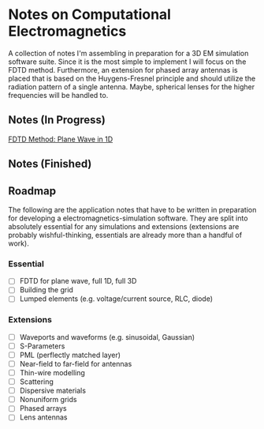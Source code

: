 # Notes on Computational Electromagnetics
A collection of notes I'm assembling in preparation for a 3D EM simulation software suite. Since it is the most simple to implement I will focus on the FDTD method. Furthermore, an extension for phased array antennas is placed that is based on the Huygens-Fresnel principle and should utilize the radiation pattern of a single antenna. Maybe, spherical lenses for the higher frequencies will be handled to.

## Notes (In Progress)

[FDTD Method: Plane Wave in 1D](/notes/01_plane_wave/01_plane_wave.pdf)

## Notes (Finished)

## Roadmap
The following are the application notes that have to be written in preparation for developing a electromagnetics-simulation software. They are split into absolutely essential for any simulations and extensions (extensions are probably wishful-thinking, essentials are already more than a handful of work).

### Essential
- [ ] FDTD for plane wave, full 1D, full 3D
- [ ] Building the grid
- [ ] Lumped elements (e.g. voltage/current source, RLC, diode)

### Extensions
- [ ] Waveports and waveforms (e.g. sinusoidal, Gaussian)
- [ ] S-Parameters
- [ ] PML (perflectly matched layer)
- [ ] Near-field to far-field for antennas
- [ ] Thin-wire modelling
- [ ] Scattering
- [ ] Dispersive materials
- [ ] Nonuniform grids
- [ ] Phased arrays
- [ ] Lens antennas
